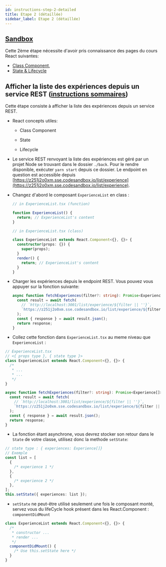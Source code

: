 ```yaml
---
id: instructions-step-2-detailed
title: Etape 2 (détaillée)
sidebar_label: Etape 2 (détaillée)
---
```


## [Sandbox](https://codesandbox.io/s/github/reactlab-dev/reactlab/tree/step-2/lab/front)

Cette 2ème étape nécessite d'avoir pris connaissance des pages du cours React suivantes:

- [Class Component](../react-class-component),
- [State & Lifecycle](../react/react-state-and-lifecycle)

## Afficher la liste des expériences depuis un service REST ([instructions sommaires](./step-2-summary.md))

Cette étape consiste à afficher la liste des expériences depuis un service REST.

- React concepts utiles:

  - Class Component

  - State

  - Lifecycle

- Le service REST renvoyant la liste des expériences est géré par un projet Node se trouvant dans le dossier `./back`. Pour le rendre disponible, exécuter `yarn start` depuis ce dossier. Le endpoint en question est accessible depuis [https://z251j2o0xm.sse.codesandbox.io/list/experience](https://z251j2o0xm.sse.codesandbox.io/list/experience).

- Changez d'abord le composant `ExperienceList` en class :

  ```ts
  // in ExperienceList.tsx (function)

  function ExperienceList() {
    return; // ExperienceList's content
  }
  ```

  ```ts
  // in ExperienceList.tsx (class)

  class ExperienceList extends React.Component<{}, {}> {
    constructor(props: {}) {
      super(props);
    }
    render() {
      return; // ExperienceList's content
    }
  }
  ```

- Charger les expériences depuis le endpoint REST. Vous pouvez vous appuyer sur la fonction suivante:

  ```typescript
  async function fetchExperiences(filter?: string): Promise<Experience[]> {
    const result = await fetch(
      // `http://localhost:3001/list/experience/${filter || ''}`,
      `https://z251j2o0xm.sse.codesandbox.io/list/experience/${filter || ''}`,
    );
    const { response } = await result.json();
    return response;
  }
  ```

- Collez cette fonction dans `ExperienceList.tsx` au meme niveau que `ExperienceList` :

```ts
// ExperienceList.tsx
// <{ props type }, { state type }>
class ExperienceList extends React.Component<{}, {}> {
  /*
   * ...
   * ...
   */
}

async function fetchExperiences(filter?: string): Promise<Experience[]> {
  const result = await fetch(
    // `http://localhost:3001/list/experience/${filter || ''}`,
    `https://z251j2o0xm.sse.codesandbox.io/list/experience/${filter || ''}`,
  );
  const { response } = await result.json();
  return response;
}
```

- La fonction étant asynchrone, vous devrez stocker son retour dans le `State` de votre classe, utilisez donc la methode `setState`:

```ts
// state type : { experiences: Experience[]}
// Exemple
const list = [
  {
    /* experience 1 */
  },
  {
    /* experience 2 */
  },
];
this.setState({ experiences: list });
```

- `setState` ne peut-être utilisé seulement une fois le composant monté, servez vous du lifeCycle hook présent dans les React.Component : `componentDidMount`

```ts
class ExperienceList extends React.Component<{}, {}> {
  /*
   * constructor ...
   * render ...
   */
  componentDidMount() {
    /* Use this.setState here */
  }
}
```
